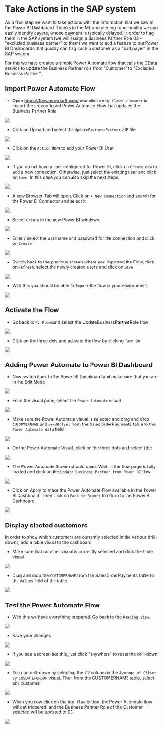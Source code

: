 # Take Actions in the SAP system
As a final step we want to take actions with the information that we saw in the Power BI Dashboard. 
Thanks to the ML and alerting functionality we can easily identify payers, whose payment is typically delayed. In order to flag them in the SAP system (we will assign a Business Partner Role 03 - "excluded business partner" to them) we want to add a feature to our Power BI Dashboards that quickly can flag such a customer as a "bad payer" in the SAP system.

For this we have created a simple Power Automate flow that calls the OData service to update the Business Partner role from "Customer" to "Excluded Business Partner".


## Import Power Automate Flow
* Open https://flow.microsoft.com/ and click on `My Flows` -> `Import` to import the preconfigued Power Automate Flow that updates the Business Partner Role
<img src="images/UpdateDataInSAP/MyFlowsImport.jpg"> 

* Click on Upload and select the `UpdateBusinessPartner` ZIP file
<img src="images/UpdateDataInSAP/ImportPackages.jpg"> 

* Click on the `Action` item to add your Power BI User
<img src="images/UpdateDataInSAP/ImportPackage-Action.jpg"> 

* If you do not have a user configured for Power BI, click on `Create new` to add a new connection. Otherwise, just select the existing user and click on `Save`. In this case you can also skip the next steps. 
<img src="images/UpdateDataInSAP/PowerBiConnection-New.jpg"> 


* A new Browser-Tab will open. Click on `+ New Connection` and search for the Power BI Connector and select it
<img src="images/UpdateDataInSAP/SelectPowerBiConnector.jpg"> 

* Select `Create` in the new Power BI windows
<img src="images/UpdateDataInSAP/PowerBi-Create.jpg"> 


* Enter / select the username and password for the connection and click on `Create`
<img src="images/UpdateDataInSAP/SelectPowerBIUser.jpg"> 

* Switch back to the previous screen where you imported the Flow, click on `Refresh`, select the newly created users and click on `Save`
<img src="images/UpdateDataInSAP/RefreshandSave.jpg"> 

* With this you should be able to `Import` the flow in your environment. 
<img src="images/UpdateDataInSAP/Import.jpg"> 


## Activate the Flow
* Go back to `My Flows`and select the UpdateBusinessPartnerRole flow
<img src="images/UpdateDataInSAP/SelectUpdateFlow.jpg"> 

* Click on the three dots and activate the flow by clicking `Turn On`
<img src="images/UpdateDataInSAP/TurnOn.jpg"> 

## Adding Power Automate to Power BI Dashboard
* Now switch back to the Power BI Dashboard and make sure that you are in the Edit Mode
<img src="images/UpdateDataInSAP/EnsureEditMode.jpg"> 

* From the visual pane, select the `Power Automate` visual
<img src="images/UpdateDataInSAP/PAVisual.jpg"> 

* Make sure the Power Automate visual is selected and drag and drop `CUSOMTERNAME` and `predOffset` from the SalesOrderPayments table to the `Power Automate data` field
<img src="images/UpdateDataInSAP/MapFieldsToPA.jpg"> 

* On the Power Automate Visual, click on the three dots and select `Edit`
<img src="images/UpdateDataInSAP/EditPAVisual.jpg"> 

* The Power Automate Screen should open. Wait till the flow page is fully loaded and click on the `Update Business Partner from Power BI` flow
<img src="images/UpdateDataInSAP/ConnectPAFlow.jpg"> 

* Click on Apply to make the Power Automate Flow available in the Power BI Dashboard. Then click on `Back to Report` to return to the Power BI Dashboard
<img src="images/UpdateDataInSAP/ApplyFlow.jpg"> 

## Display slected customers
In order to show which customers are currently selected in the various drill-downs, add a table visual to the dashboard

* Make sure that no other visual is currently selected and click  the table visual 
<img src="images/UpdateDataInSAP/TableVisual.jpg"> 

* Drag and drop the `CUSTOMERNAME` from the SalesOrderPayments table to the `Values` field of the table. 
<img src="images/UpdateDataInSAP/CustomerTable.jpg"> 

## Test the Power Automate Flow
* With this we have everything prepared. Go back to the `Reading View`. 
<img src="images/UpdateDataInSAP/ReadingView.jpg"> 

* Save your changes
<img src="images/UpdateDataInSAP/SaveChanges.jpg"> 

* If you see a screen like this, just click "anywhere" to reset the drill-down
<img src="images/UpdateDataInSAP/NothingDisplayed.jpg"> 

* You can drill-down by selecting the Z2 column in the `Average of Offset by CUSOMTERGROUP` visual. Then from the CUSTOMERNAME table, select any customer. 
<img src="images/UpdateDataInSAP/DrillDown.jpg"> 

* When you now click on the `Run flow` button, the Power Automate flow will get triggered, and the Business Partner Role of the Customer selected will be updated to 03. 
<img src="images/UpdateDataInSAP/CustomerUpdated.jpg"> 









